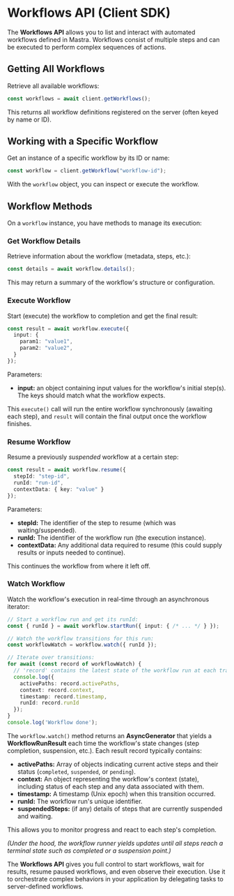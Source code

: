 # Workflows API (Client SDK)

The **Workflows API** allows you to list and interact with automated workflows defined in Mastra. Workflows consist of multiple steps and can be executed to perform complex sequences of actions.

## Getting All Workflows

Retrieve all available workflows:

```ts
const workflows = await client.getWorkflows();
```

This returns all workflow definitions registered on the server (often keyed by name or ID).

## Working with a Specific Workflow

Get an instance of a specific workflow by its ID or name:

```ts
const workflow = client.getWorkflow("workflow-id");
```

With the `workflow` object, you can inspect or execute the workflow.

## Workflow Methods

On a `workflow` instance, you have methods to manage its execution:

### Get Workflow Details

Retrieve information about the workflow (metadata, steps, etc.):

```ts
const details = await workflow.details();
```

This may return a summary of the workflow's structure or configuration.

### Execute Workflow

Start (execute) the workflow to completion and get the final result:

```ts
const result = await workflow.execute({
  input: {
    param1: "value1",
    param2: "value2",
  }
});
```

Parameters:
- **input:** an object containing input values for the workflow's initial step(s). The keys should match what the workflow expects.

This `execute()` call will run the entire workflow synchronously (awaiting each step), and `result` will contain the final output once the workflow finishes.

### Resume Workflow

Resume a previously *suspended* workflow at a certain step:

```ts
const result = await workflow.resume({
  stepId: "step-id",
  runId: "run-id",
  contextData: { key: "value" }
});
```

Parameters:
- **stepId:** The identifier of the step to resume (which was waiting/suspended).
- **runId:** The identifier of the workflow run (the execution instance).
- **contextData:** Any additional data required to resume (this could supply results or inputs needed to continue).

This continues the workflow from where it left off.

### Watch Workflow

Watch the workflow's execution in real-time through an asynchronous iterator:

```ts
// Start a workflow run and get its runId:
const { runId } = await workflow.startRun({ input: { /* ... */ } });

// Watch the workflow transitions for this run:
const workflowWatch = workflow.watch({ runId });

// Iterate over transitions:
for await (const record of workflowWatch) {
  // 'record' contains the latest state of the workflow run at each transition
  console.log({
    activePaths: record.activePaths,
    context: record.context,
    timestamp: record.timestamp,
    runId: record.runId
  });
}
console.log('Workflow done');
```

The `workflow.watch()` method returns an **AsyncGenerator** that yields a **WorkflowRunResult** each time the workflow's state changes (step completion, suspension, etc.). Each result record typically contains:
- **activePaths:** Array of objects indicating current active steps and their status (`completed`, `suspended`, or `pending`).
- **context:** An object representing the workflow's context (state), including status of each step and any data associated with them.
- **timestamp:** A timestamp (Unix epoch) when this transition occurred.
- **runId:** The workflow run's unique identifier.
- **suspendedSteps:** (if any) details of steps that are currently suspended and waiting.

This allows you to monitor progress and react to each step's completion.

*(Under the hood, the workflow runner yields updates until all steps reach a terminal state such as completed or a suspension point.)*

The **Workflows API** gives you full control to start workflows, wait for results, resume paused workflows, and even observe their execution. Use it to orchestrate complex behaviors in your application by delegating tasks to server-defined workflows.
